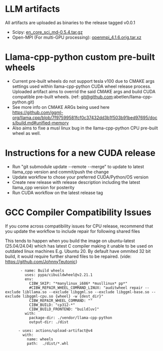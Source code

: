 # LLM artifacts 

All artifacts are uploaded as binaries to the release tagged v0.0.1

- Scipy:  [en_core_sci_md-0.5.4.tar.gz](https://s3-us-west-2.amazonaws.com/ai2-s2-scispacy/releases/v0.5.4/en_core_sci_md-0.5.4.tar.gz)
- Open-MPI (For multi-GPU processing): [openmpi_4.1.6.orig.tar.xz](http://archive.ubuntu.com/ubuntu/pool/universe/o/openmpi/openmpi_${OPENMPI_VERSION}.orig.tar.xz)

# Llama-cpp-python custom pre-built wheels

- Current pre-built wheels do not support tesla v100 due to CMAKE args settings used within llama-cpp-python CUDA wheel release process. Uploaded artifact aims to  overrid the said CMAKE args and build CUDA compatible pre-built wheels. (ref: git@github.com:abetlen/llama-cpp-python.git)
- See more info on CMAKE ARGs being used here https://github.com/ggml-org/llama.cpp/blob/7f97599581fcf0c37432dd3b1f503b91bed97695/docs/build.md#unified-memory
- Also aims to fixe a musl linux bug in the llama-cpp-python CPU pre-built wheel as well.

# Instructions for a new CUDA release
- Run "git submodule update --remote --merge" to update to latest llama_cpp version and commit/push the change
- Update workflow to chose your preferred CUDA/Python/OS version
- Create new release with release description including the latest llama_cpp version for posterity
- Run CUDA workflow on the latest release tag


# GCC Compiler Compatibility Issues

If you come across compatibility issues for CPU release, recommend that you update the workflow to include repair for following shared files

This tends to happen when you build the image on ubuntu-latest (25.04/24.04) which has latest C compiler making it unable to be used on outdated linux machines E.g. Ubuntu 20. By default have ommited 32 bit build, it would require further shared files to be repaired. (vide: https://github.com/JohnnyTeutonic)

```
       - name: Build wheels
         uses: pypa/cibuildwheel@v2.21.1
         env:
           CIBW_SKIP: "*manylinux_i686* *musllinux* pp*"
           #CIBW_REPAIR_WHEEL_COMMAND_LINUX: "auditwheel repair --exclude libllama.so --exclude libggml.so --exclude libggml-base.so --exclude libggml-cpu.so {wheel} -w {dest_dir}"
           CIBW_REPAIR_WHEEL_COMMAND: ""
           CIBW_BUILD: "cp312-*"
           CIBW_BUILD_FRONTEND: "build[uv]"
         with:
           package-dir: ./vendor/llama-cpp-python
           output-dir: ./dist

      - uses: actions/upload-artifact@v4
        with:
          name: wheels
          path:  ./dist/*.whl
```
